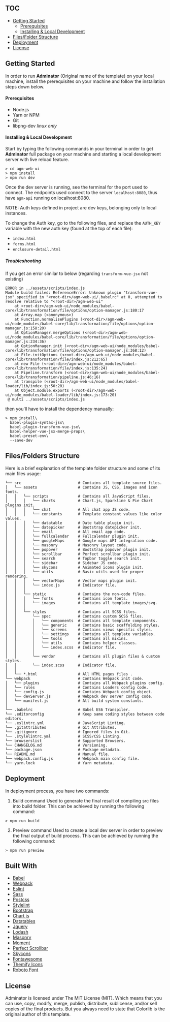 ## TOC
- [Getting Started](#getting-started)
  - [Prerequisites](#prerequisites)
  - [Installing & Local Development](#installing--local-development)
- [Files/Folder Structure](#filesfolders-structure)
- [Deployment](#deployment)
- [License](#license)


## Getting Started
In order to run **Adminator** (Original name of the template) on your local machine, install the prerequisites on your machine and follow the installation steps down below.

#### Prerequisites
  - Node.js
  - Yarn or NPM
  - Git
  - libpng-dev *linux only*

#### Installing & Local Development
Start by typing the following commands in your terminal in order to get **Adminator** full package on your machine and starting a local development server with live reload feature.

```
> cd agm-web-ui
> npm install
> npm run dev
```

Once the dev server is running, see the terminal for the port used to connect. The endpoints used connect to the server `localhost:8080`, thus have `agm-api` running on localhost:8080.

NOTE: Auth keys defined in project are dev keys, belonging only to local instances.

To change the Auth key, go to the following files, and replace the `AUTH_KEY` variable with the new auth key (found at the top of each file):
  - `index.html`
  - `forms.html`
  - `enclosure-detail.html`


##### Troubleshooting
If you get an error similar to below (regarding `transform-vue-jsx` not existing)

```
ERROR in ../assets/scripts/index.js
Module build failed: ReferenceError: Unknown plugin "transform-vue-jsx" specified in "<root-dir>/agm-web-ui/.babelrc" at 0, attempted to resolve relative to "<root-dir>/agm-web-ui"
    at <root-dir>/agm-web-ui/node_modules/babel-core/lib/transformation/file/options/option-manager.js:180:17
    at Array.map (<anonymous>)
    at Function.normalisePlugins (<root-dir>/agm-web-ui/node_modules/babel-core/lib/transformation/file/options/option-manager.js:158:20)
    at OptionManager.mergeOptions (<root-dir>/agm-web-ui/node_modules/babel-core/lib/transformation/file/options/option-manager.js:234:36)
    at OptionManager.init (<root-dir>/agm-web-ui/node_modules/babel-core/lib/transformation/file/options/option-manager.js:368:12)
    at File.initOptions (<root-dir>/agm-web-ui/node_modules/babel-core/lib/transformation/file/index.js:212:65)
    at new File (<root-dir>/agm-web-ui/node_modules/babel-core/lib/transformation/file/index.js:135:24)
    at Pipeline.transform (<root-dir>/agm-web-ui/node_modules/babel-core/lib/transformation/pipeline.js:46:16)
    at transpile (<root-dir>/agm-web-ui/node_modules/babel-loader/lib/index.js:50:20)
    at Object.module.exports (<root-dir>/agm-web-ui/node_modules/babel-loader/lib/index.js:173:20)
 @ multi ../assets/scripts/index.js
```

then you'll have to install the dependency manually:
```
> npm install\
  babel-plugin-syntax-jsx\
  babel-plugin-transform-vue-jsx\
  babel-helper-vue-jsx-merge-props\
  babel-preset-env\
  --save-dev
```

## Files/Folders Structure
Here is a brief explanation of the template folder structure and some of its main files usage:

```
└── src                         # Contains all template source files.
│   └── assets                  # Contains JS, CSS, images and icon fonts.
│   │   └── scripts             # Contains all JavaScript files.
│   │   │   └── charts          # Chart.js, Sparkline & Pie Chart plugins init.
│   │   │   └── chat            # All chat app JS code.
│   │   │   └── constants       # Template constant values like color values.
│   │   │   └── datatable       # Date table plugin init.
│   │   │   └── datepicker      # Bootstrap datepicker init.
│   │   │   └── email           # All email app code.
│   │   │   └── fullcalendar    # Fullcalendar plugin init.
│   │   │   └── googleMaps      # Google maps API integration code.
│   │   │   └── masonry         # Masonry layout code.
│   │   │   └── popover         # Bootstrap popover plugin init.
│   │   │   └── scrollbar       # Perfect scrollbar plugin init.
│   │   │   └── search          # Topbar toggle search init.
│   │   │   └── sidebar         # Sidebar JS code.
│   │   │   └── skycons         # Animated icons plugin init.
│   │   │   └── utils           # Basic utils used for proper rendering.
│   │   │   └── vectorMaps      # Vector maps plugin init.
│   │   │   └── index.js        # Indicator file.
│   │   │
│   │   └── static              # Contains the non-code files.
│   │   │   └── fonts           # Contains icon fonts.
│   │   │   └── images          # Contains all template images/svg.
│   │   │
│   │   └── styles              # Contains all SCSS files.
│   │       └── spec            # Contains custom SCSS files.
│   │       │   └── components  # Contains all template components.
│   │       │   └── generic     # Contains basic scaffolding styles.
│   │       │   └── screens     # Contains views specific styles.
│   │       │   └── settings    # Contains all template variables.
│   │       │   └── tools       # Contains all mixins.
│   │       │   └── utils       # Contains helper classes.
│   │       │   └── index.scss  # Indicator file.
│   │       │
│   │       └── vendor          # Contains all plugin files & custom styles.
│   │       └── index.scss      # Indicator file.
│   │
│   └── *.html                  # All HTML pages files .
└── webpack                     # Contains Webpack init code.
│   └── plugins                 # Contains all Webpack plugins config.
│   └── rules                   # Contains Loaders config code.
│   └── config.js               # Contains Webpack config object.
│   └── devServer.js            # Webpack dev server config code.
│   └── manifest.js             # All build system constants.
│
└── .babelrc                    # Babel ES6 Transpiler.
└── .editorconfig               # Keep same coding styles between code editors.
└── .eslintrc.yml               # JavaScript Linting.
└── .gitattributes              # Git Attributes.
└── .gitignore                  # Ignored files in Git.
└── .stylelintrc.yml            # SCSS/CSS Linting.
└── browserslist                # Supported Browsers.
└── CHANGELOG.md                # Versioning.
└── package.json                # Package metadata.
└── README.md                   # Manual file.
└── webpack.config.js           # Webpack main config file.
└── yarn.lock                   # Yarn metadata.
```

## Deployment
In deployment process, you have two commands:

1. Build command
Used to generate the final result of compiling src files into build folder. This can be achieved by running the following command:
```
> npm run build
```

2. Preview command
Used to create a local dev server in order to preview the final output of build process. This can be achieved by running the following command:
```
> npm run preview
```

## Built With
- [Babel](https://babeljs.io/)
- [Webpack](https://webpack.js.org/)
- [Eslint](https://eslint.org/)
- [Sass](http://sass-lang.com/)
- [Postcss](http://postcss.org/)
- [Stylelint](https://stylelint.io/)
- [Bootstrap](http://getbootstrap.com/)
- [Chart.js](http://www.chartjs.org/)
- [Datatables](https://datatables.net/)
- [Jquery](https://jquery.com/)
- [Lodash](https://lodash.com/)
- [Masonry](https://masonry.desandro.com/)
- [Moment](https://momentjs.com/)
- [Perfect Scrollbar](https://github.com/utatti/perfect-scrollbar)
- [Skycons](https://darkskyapp.github.io/skycons/)
- [Fontawesome](http://fontawesome.io/)
- [Themify Icons](https://themify.me/themify-icons)
- [Roboto Font](https://fonts.google.com/specimen/Roboto)

## License

Adminator is licensed under The MIT License (MIT). Which means that you can use, copy, modify, merge, publish, distribute, sublicense, and/or sell copies of the final products. But you always need to state that Colorlib is the original author of this template.
